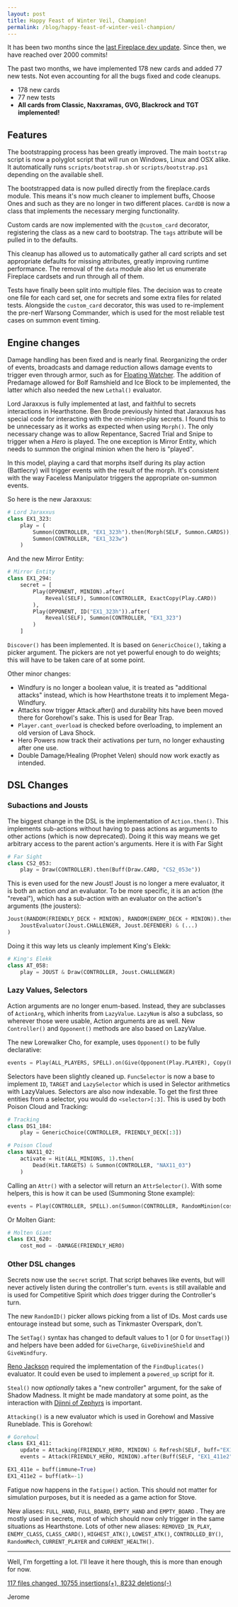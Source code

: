 ```yaml
---
layout: post
title: Happy Feast of Winter Veil, Champion!
permalink: /blog/happy-feast-of-winter-veil-champion/
---
```


It has been two months since the [last Fireplace dev update](/blog/rip-grim-patron/).
Since then, we have reached over 2000 commits!

The past two months, we have implemented 178 new cards and added 77 new tests. Not even
accounting for all the bugs fixed and code cleanups.

* 178 new cards
* 77 new tests
* **All cards from Classic, Naxxramas, GVG, Blackrock and TGT implemented!**


## Features

The bootstrapping process has been greatly improved. The main `bootstrap` script is now
a polyglot script that will run on Windows, Linux and OSX alike. It automatically runs
`scripts/bootstrap.sh` or `scripts/bootstrap.ps1` depending on the available shell.

The bootstrapped data is now pulled directly from the fireplace.cards module. This means
it's now much cleaner to implement buffs, Choose Ones and such as they are no longer in
two different places. `CardDB` is now a class that implements the necessary merging
functionality.

Custom cards are now implemented with the `@custom_card` decorator, registering the class
as a new card to bootstrap. The `tags` attribute will be pulled in to the defaults.

This cleanup has allowed us to automatically gather all card scripts and set appropriate
defaults for missing attributes, greatly improving runtime performance. The removal of
the `data` module also let us enumerate Fireplace cardsets and run through all of them.

Tests have finally been split into multiple files. The decision was to create one file
for each card set, one for secrets and some extra files for related tests. Alongside the
`custom_card` decorator, this was used to re-implement the pre-nerf Warsong Commander,
which is used for the most reliable test cases on summon event timing.


## Engine changes

Damage handling has been fixed and is nearly final. Reorganizing the order of events,
broadcasts and damage reduction allows damage events to trigger even through armor,
such as for [Floating Watcher](http://hearthstone.gamepedia.com/Floating_Watcher).
The addition of Predamage allowed for Bolf Ramshield and Ice Block to be implemented,
the latter which also needed the new `Lethal()` evaluator.

Lord Jaraxxus is fully implemented at last, and faithful to secrets interactions in
Hearthstone. Ben Brode previously hinted that Jaraxxus has special code for interacting
with the on-minion-play secrets. I found this to be unnecessary as it works as expected
when using `Morph()`. The only necessary change was to allow Repentance, Sacred Trial and
Snipe to trigger when a *Hero* is played. The one exception is Mirror Entity, which needs
to summon the original minion when the hero is "played".

In this model, playing a card that morphs itself during its play action (Battlecry)
will trigger events with the result of the morph. It's consistent with the way Faceless
Manipulator triggers the appropriate on-summon events.

So here is the new Jaraxxus:

```py
# Lord Jaraxxus
class EX1_323:
	play = (
		Summon(CONTROLLER, "EX1_323h").then(Morph(SELF, Summon.CARDS)),
		Summon(CONTROLLER, "EX1_323w")
	)
```

And the new Mirror Entity:

```py
# Mirror Entity
class EX1_294:
	secret = [
		Play(OPPONENT, MINION).after(
			Reveal(SELF), Summon(CONTROLLER, ExactCopy(Play.CARD))
		),
		Play(OPPONENT, ID("EX1_323h")).after(
			Reveal(SELF), Summon(CONTROLLER, "EX1_323")
		)
	]
```

`Discover()` has been implemented. It is based on `GenericChoice()`, taking a picker
argument. The pickers are not yet powerful enough to do weights; this will have to be
taken care of at some point.


Other minor changes:

* Windfury is no longer a boolean value, it is treated as "additional attacks" instead,
  which is how Hearthstone treats it to implement Mega-Windfury.
* Attacks now trigger Attack.after() and durability hits have been moved there for
  Gorehowl's sake. This is used for Bear Trap.
* `Player.cant_overload` is checked before overloading, to implement an old version of
  Lava Shock.
* Hero Powers now track their activations per turn, no longer exhausting after one use.
* Double Damage/Healing (Prophet Velen) should now work exactly as intended.


## DSL Changes


### Subactions and Jousts

The biggest change in the DSL is the implementation of `Action.then()`. This implements
sub-actions without having to pass actions as arguments to other actions (which is now
deprecated). Doing it this way means we get arbitrary access to the parent action's
arguments. Here it is with Far Sight

```py
# Far Sight
class CS2_053:
	play = Draw(CONTROLLER).then(Buff(Draw.CARD, "CS2_053e"))
```

This is even used for the new Joust! Joust is no longer a mere evaluator, it is both
an action *and* an evaluator. To be more specific, it is an action (the "reveal"), which
has a sub-action with an evaluator on the action's arguments (the jousters):

```py
Joust(RANDOM(FRIENDLY_DECK + MINION), RANDOM(ENEMY_DECK + MINION)).then(
	JoustEvaluator(Joust.CHALLENGER, Joust.DEFENDER) & (...)
)
```

Doing it this way lets us cleanly implement King's Elekk:

```py
# King's Elekk
class AT_058:
	play = JOUST & Draw(CONTROLLER, Joust.CHALLENGER)
```


### Lazy Values, Selectors

Action arguments are no longer enum-based. Instead, they are subclasses of `ActionArg`,
which inherits from `LazyValue`. `LazyNum` is also a subclass, so wherever those were
usable, Action arguments are as well.
New `Controller()` and `Opponent()` methods are also based on LazyValue.

The new Lorewalker Cho, for example, uses `Opponent()` to be fully declarative:

```py
events = Play(ALL_PLAYERS, SPELL).on(Give(Opponent(Play.PLAYER), Copy(Play.CARD)))
```

Selectors have been slightly cleaned up. `FuncSelector` is now a base to implement `ID`,
`TARGET` and `LazySelector` which is used in Selector arithmetics with LazyValues.
Selectors are also now indexable. To get the first three entities from a selector, you
would do `<selector>[:3]`. This is used by both Poison Cloud and Tracking:

```py
# Tracking
class DS1_184:
	play = GenericChoice(CONTROLLER, FRIENDLY_DECK[:3])

# Poison Cloud
class NAX11_02:
	activate = Hit(ALL_MINIONS, 1).then(
		Dead(Hit.TARGETS) & Summon(CONTROLLER, "NAX11_03")
	)
```

Calling an `Attr()` with a selector will return an `AttrSelector()`. With some helpers,
this is how it can be used (Summoning Stone example):

```py
events = Play(CONTROLLER, SPELL).on(Summon(CONTROLLER, RandomMinion(cost=COST(Play.CARD)))
```

Or Molten Giant:

```py
# Molten Giant
class EX1_620:
	cost_mod = -DAMAGE(FRIENDLY_HERO)
```


### Other DSL changes

Secrets now use the `secret` script. That script behaves like events, but will never
actively listen during the controller's turn. `events` is still available and is used
for Competitive Spirit which *does* trigger during the Controller's turn.

The new `RandomID()` picker allows picking from a list of IDs. Most cards use entourage
instead but some, such as Tinkmaster Overspark, don't.

The `SetTag()` syntax has changed to default values to 1 (or 0 for `UnsetTag()`) and
helpers have been added for `GiveCharge`, `GiveDivineShield` and `GiveWindfury`.

[Reno Jackson](http://hearthstone.gamepedia.com/Reno_Jackson) required the implementation
of the `FindDuplicates()` evaluator. It could even be used to implement a `powered_up`
script for it.

`Steal()` now *optionally* takes a "new controller" argument, for the sake of
Shadow Madness. It might be made mandatory at some point, as the interaction with
[Djinni of Zephyrs](http://hearthstone.gamepedia.com/Djinni_of_Zephyrs) is important.

`Attacking()` is a new evaluator which is used in Gorehowl and Massive Runeblade. This
is Gorehowl:

```py
# Gorehowl
class EX1_411:
	update = Attacking(FRIENDLY_HERO, MINION) & Refresh(SELF, buff="EX1_411e")
	events = Attack(FRIENDLY_HERO, MINION).after(Buff(SELF, "EX1_411e2"))

EX1_411e = buff(immune=True)
EX1_411e2 = buff(atk=-1)
```

Fatigue now happens in the `Fatigue()` action. This should not matter for simulation
purposes, but it is needed as a game action for Stove.


New aliases: `FULL_HAND`, `FULL_BOARD`, `EMPTY_HAND` and `EMPTY_BOARD` . They are mostly
used in secrets, most of which should now only trigger in the same situations as
Hearthstone.
Lots of other new aliases: `REMOVED_IN_PLAY`, `ENEMY_CLASS`, `CLASS_CARD()`,
`HIGHEST_ATK()`, `LOWEST_ATK()`, `CONTROLLED_BY()`, `RandomMech`, `CURRENT_PLAYER` and
`CURRENT_HEALTH()`.


----

Well, I'm forgetting a lot. I'll leave it here though, this is more than enough for now.


[117 files changed, 10755 insertions(+), 8232 deletions(-)](https://github.com/jleclanche/fireplace/compare/0fa04a5f09f9fd9998e257e3f312d6986a7d1e47...67a286bd634cc94d7ef07d30903b3654b787b19d)

Jerome
